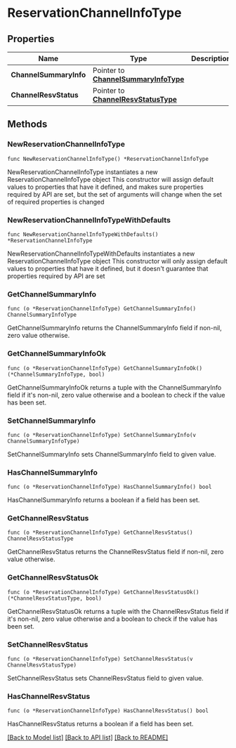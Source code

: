 # ReservationChannelInfoType

## Properties

Name | Type | Description | Notes
------------ | ------------- | ------------- | -------------
**ChannelSummaryInfo** | Pointer to [**ChannelSummaryInfoType**](ChannelSummaryInfoType.md) |  | [optional] 
**ChannelResvStatus** | Pointer to [**ChannelResvStatusType**](ChannelResvStatusType.md) |  | [optional] 

## Methods

### NewReservationChannelInfoType

`func NewReservationChannelInfoType() *ReservationChannelInfoType`

NewReservationChannelInfoType instantiates a new ReservationChannelInfoType object
This constructor will assign default values to properties that have it defined,
and makes sure properties required by API are set, but the set of arguments
will change when the set of required properties is changed

### NewReservationChannelInfoTypeWithDefaults

`func NewReservationChannelInfoTypeWithDefaults() *ReservationChannelInfoType`

NewReservationChannelInfoTypeWithDefaults instantiates a new ReservationChannelInfoType object
This constructor will only assign default values to properties that have it defined,
but it doesn't guarantee that properties required by API are set

### GetChannelSummaryInfo

`func (o *ReservationChannelInfoType) GetChannelSummaryInfo() ChannelSummaryInfoType`

GetChannelSummaryInfo returns the ChannelSummaryInfo field if non-nil, zero value otherwise.

### GetChannelSummaryInfoOk

`func (o *ReservationChannelInfoType) GetChannelSummaryInfoOk() (*ChannelSummaryInfoType, bool)`

GetChannelSummaryInfoOk returns a tuple with the ChannelSummaryInfo field if it's non-nil, zero value otherwise
and a boolean to check if the value has been set.

### SetChannelSummaryInfo

`func (o *ReservationChannelInfoType) SetChannelSummaryInfo(v ChannelSummaryInfoType)`

SetChannelSummaryInfo sets ChannelSummaryInfo field to given value.

### HasChannelSummaryInfo

`func (o *ReservationChannelInfoType) HasChannelSummaryInfo() bool`

HasChannelSummaryInfo returns a boolean if a field has been set.

### GetChannelResvStatus

`func (o *ReservationChannelInfoType) GetChannelResvStatus() ChannelResvStatusType`

GetChannelResvStatus returns the ChannelResvStatus field if non-nil, zero value otherwise.

### GetChannelResvStatusOk

`func (o *ReservationChannelInfoType) GetChannelResvStatusOk() (*ChannelResvStatusType, bool)`

GetChannelResvStatusOk returns a tuple with the ChannelResvStatus field if it's non-nil, zero value otherwise
and a boolean to check if the value has been set.

### SetChannelResvStatus

`func (o *ReservationChannelInfoType) SetChannelResvStatus(v ChannelResvStatusType)`

SetChannelResvStatus sets ChannelResvStatus field to given value.

### HasChannelResvStatus

`func (o *ReservationChannelInfoType) HasChannelResvStatus() bool`

HasChannelResvStatus returns a boolean if a field has been set.


[[Back to Model list]](../README.md#documentation-for-models) [[Back to API list]](../README.md#documentation-for-api-endpoints) [[Back to README]](../README.md)


